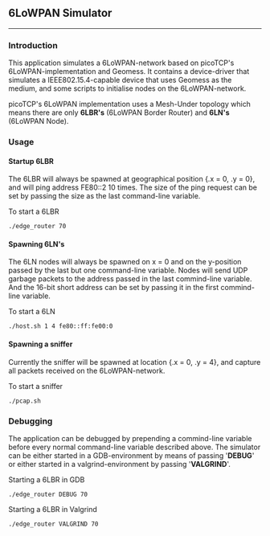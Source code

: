 ## 6LoWPAN Simulator
---------------

### Introduction
This application simulates a 6LoWPAN-network based on picoTCP's 6LoWPAN-implementation and Geomess. It contains a device-driver that simulates a IEEE802.15.4-capable device that uses Geomess as the medium, and some scripts to initialise nodes on the 6LoWPAN-network.

picoTCP's 6LoWPAN implementation uses a Mesh-Under topology which means there are only **6LBR's** (6LoWPAN Border Router) and **6LN's** (6LoWPAN Node). 

### Usage
#### Startup 6LBR
The 6LBR will always be spawned at geographical position {.x = 0, .y = 0}, and will ping address FE80::2 10 times. The size of the ping request can be set by passing the size as the last command-line variable.

To start a 6LBR
```
./edge_router 70
```

#### Spawning 6LN's
The 6LN nodes will always be spawned on x = 0 and on the y-position passed by the last but one command-line variable. Nodes will send UDP garbage packets to the address passed in the last commind-line variable. And the 16-bit short address can be set by passing it in the first commind-line variable.

To start a 6LN
```
./host.sh 1 4 fe80::ff:fe00:0
```

#### Spawning a sniffer
Currently the sniffer will be spawned at location {.x = 0, .y = 4}, and capture all packets received on the 6LoWPAN-network.

To start a sniffer
```
./pcap.sh
```

### Debugging
The application can be debugged by prepending a commind-line variable before every normal command-line variable described above. The simulator can be either started in a GDB-environment by means of passing '**DEBUG**' or either started in a valgrind-environment by passing '**VALGRIND**'.

Starting a 6LBR in GDB
```
./edge_router DEBUG 70
```

Starting a 6LBR in Valgrind
```
./edge_router VALGRIND 70
```
